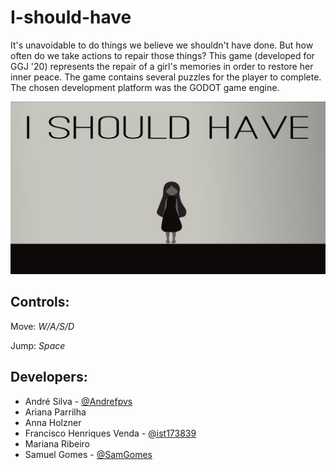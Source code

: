 # I-should-have
It's unavoidable to do things we believe we shouldn't have done. But how often do we take actions to repair those things? 
This game (developed for GGJ '20) represents the repair of a girl's memories in order to restore her inner peace. 
The game contains several puzzles for the player to complete. The chosen development platform was the GODOT game engine.

![screenshot](ReadmeImages/screenshot.png)

## Controls:

Move: _W/A/S/D_

Jump: _Space_

## Developers:

- André Silva - [@Andrefpvs](https://github.com/Andrefpvs)
- Ariana Parrilha
- Anna Holzner
- Francisco Henriques Venda - [@ist173839](https://github.com/ist173839)
- Mariana Ribeiro
- Samuel Gomes - [@SamGomes](https://github.com/SamGomes)
